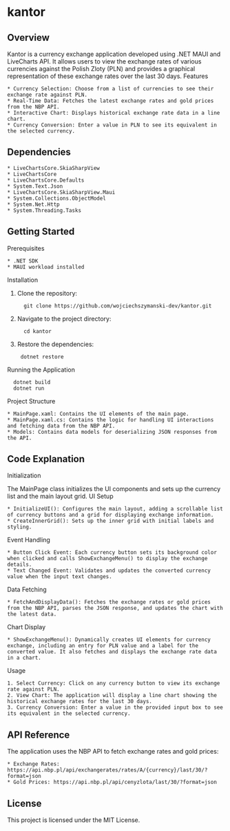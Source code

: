 # kantor

## Overview

Kantor is a currency exchange application developed using .NET MAUI and LiveCharts API. It allows users to view the exchange rates of various currencies against the Polish Zloty (PLN) and provides a graphical representation of these exchange rates over the last 30 days.
Features

    * Currency Selection: Choose from a list of currencies to see their exchange rate against PLN.
    * Real-Time Data: Fetches the latest exchange rates and gold prices from the NBP API.
    * Interactive Chart: Displays historical exchange rate data in a line chart.
    * Currency Conversion: Enter a value in PLN to see its equivalent in the selected currency.

## Dependencies

    * LiveChartsCore.SkiaSharpView
    * LiveChartsCore
    * LiveChartsCore.Defaults
    * System.Text.Json
    * LiveChartsCore.SkiaSharpView.Maui
    * System.Collections.ObjectModel
    * System.Net.Http
    * System.Threading.Tasks

## Getting Started
Prerequisites

    * .NET SDK
    * MAUI workload installed

Installation

1. Clone the repository:

         git clone https://github.com/wojciechszymanski-dev/kantor.git

2. Navigate to the project directory:

         cd kantor

 3. Restore the dependencies:

         dotnet restore

Running the Application

      dotnet build
      dotnet run

Project Structure

    * MainPage.xaml: Contains the UI elements of the main page.
    * MainPage.xaml.cs: Contains the logic for handling UI interactions and fetching data from the NBP API.
    * Models: Contains data models for deserializing JSON responses from the API.

## Code Explanation
Initialization

The MainPage class initializes the UI components and sets up the currency list and the main layout grid.
UI Setup

    * InitializeUI(): Configures the main layout, adding a scrollable list of currency buttons and a grid for displaying exchange information.
    * CreateInnerGrid(): Sets up the inner grid with initial labels and styling.

Event Handling

    * Button Click Event: Each currency button sets its background color when clicked and calls ShowExchangeMenu() to display the exchange details.
    * Text Changed Event: Validates and updates the converted currency value when the input text changes.

Data Fetching

    * FetchAndDisplayData(): Fetches the exchange rates or gold prices from the NBP API, parses the JSON response, and updates the chart with the latest data.

Chart Display

    * ShowExchangeMenu(): Dynamically creates UI elements for currency exchange, including an entry for PLN value and a label for the converted value. It also fetches and displays the exchange rate data in a chart.

Usage

    1. Select Currency: Click on any currency button to view its exchange rate against PLN.
    2. View Chart: The application will display a line chart showing the historical exchange rates for the last 30 days.
    3. Currency Conversion: Enter a value in the provided input box to see its equivalent in the selected currency.

## API Reference

The application uses the NBP API to fetch exchange rates and gold prices:

    * Exchange Rates: https://api.nbp.pl/api/exchangerates/rates/A/{currency}/last/30/?format=json
    * Gold Prices: https://api.nbp.pl/api/cenyzlota/last/30/?format=json

## License

This project is licensed under the MIT License.
